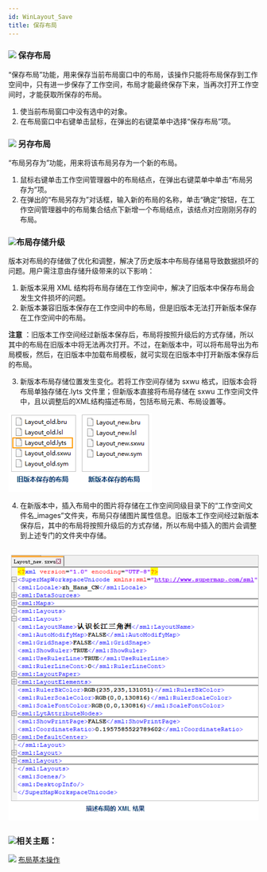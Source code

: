 ```yaml
---
id: WinLayout_Save
title: 保存布局
---
```

### ![](../img/read.gif) 保存布局

“保存布局”功能，用来保存当前布局窗口中的布局，该操作只能将布局保存到工作空间中，只有进一步保存了工作空间，布局才能最终保存下来，当再次打开工作空间时，才能获取所保存的布局。

  1. 使当前布局窗口中没有选中的对象。
  2. 在布局窗口中右键单击鼠标，在弹出的右键菜单中选择“保存布局”项。

### ![](../img/read.gif) 另存布局

“布局另存为”功能，用来将该布局另存为一个新的布局。

  1. 鼠标右键单击工作空间管理器中的布局结点，在弹出右键菜单中单击“布局另存为”项。
  2. 在弹出的“布局另存为”对话框，输入新的布局的名称，单击“确定”按钮，在工作空间管理器中的布局集合结点下新增一个布局结点，该结点对应刚刚另存的布局。 

### ![](../img/read.gif)布局存储升级

版本对布局的存储做了优化和调整，解决了历史版本中布局存储易导致数据损坏的问题。用户需注意由存储升级带来的以下影响：

  1. 新版本采用 XML 结构将布局存储在工作空间中，解决了旧版本中保存布局会发生文件损坏的问题。
  2. 新版本兼容旧版本保存在工作空间中的布局，但是旧版本无法打开新版本保存在工作空间中的布局。 

**注意**
：旧版本工作空间经过新版本保存后，布局将按照升级后的方式存储，所以其中的布局在旧版本中将无法再次打开。不过，在新版本中，可以将布局导出为布局模板，然后，在旧版本中加载布局模板，就可实现在旧版本中打开新版本保存后的布局。

  3. 新版本布局存储位置发生变化。若将工作空间存储为 sxwu 格式，旧版本会将布局单独存储在.lyts 文件里；但新版本直接将布局存储在 sxwu 工作空间文件中，且以调整后的XML结构描述布局，包括布局元素、布局设置等。  

![](img/LayoutNotice.png)  

  4. 在新版本中，插入布局中的图片将存储在工作空间同级目录下的“工作空间文件名_images”文件夹，布局只存储图片属性信息。旧版本工作空间经过新版本保存后，其中的布局将按照升级后的方式存储，所以布局中插入的图片会调整到上述专门的文件夹中存储。  
  
![](img/LayoutXML.png)  
---  

### ![](../img/read.gif)相关主题：

![](../img/smalltitle.png) [布局基本操作](Basic.html)

